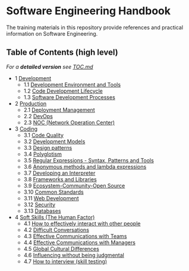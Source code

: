 Software Engineering Handbook
=============================

The training materials in this repository provide references and practical information on Software Engineering.

## Table of Contents (high level)

*For a **detailed version** see [TOC.md](TOC.md)*

- 1 [Development](./Training/Development)
    - 1.1 [Development Environment and Tools](./Training/Development/Development%20Environment%20and%20Tools)
    - 1.2 [Code Development Lifecycle](./Training/Development/Code%20Development%20Lifecycle)
    - 1.3 [Software Development Processes](./Training/Development/Software%20Development%20Processes)
- 2 [Production](./Training/Production)
    - 2.1 [Deployment Management](./Training/Production/Deployment%20Management)
    - 2.2 [DevOps](./Training/Production/DevOps)
    - 2.3 [NOC (Network Operation Center)](./Training/Production/NOC%20%28Network%20Operation%20Center%29)
- 3 [Coding](./Training/Coding)
    - 3.1 [Code Quality](./Training/Coding/Code%20Quality)
    - 3.2 [Development Models](./Training/Coding/Development%20Models)
    - 3.3 [Design patterns](./Training/Coding/Design%20patterns)
    - 3.4 [Polyglotism](./Training/Coding/Polyglotism)
    - 3.5 [Regular Expressions - Syntax, Patterns and Tools](./Training/Coding/Regular%20Expressions%20-%20Syntax%2C%20Patterns%20and%20Tools)
    - 3.6 [Anonymous methods and lambda expressions](./Training/Coding/Anonymous%20methods%20and%20lambda%20expressions)
    - 3.7 [Developing an Interpreter](./Training/Coding/Developing%20an%20Interpreter)
    - 3.8 [Frameworks and Libraries](./Training/Coding/Frameworks%20and%20Libraries)
    - 3.9 [Ecosystem-Community-Open Source](./Training/Coding/Ecosystem-Community-Open%20Source)
    - 3.10 [Common Standards](./Training/Coding/Common%20Standards)
    - 3.11 [Web Development](./Training/Coding/Web%20Development)
    - 3.12 [Security](./Training/Coding/Security)
    - 3.13 [Databases](./Training/Coding/Databases)
- 4 [Soft Skills (The Human Factor)](./Training/Soft%20Skills%20%28The%20Human%20Factor%29)
    - 4.1 [How to effectively interact with other people](./Training/Soft%20Skills%20%28The%20Human%20Factor%29/How%20to%20effectively%20interact%20with%20other%20people)
    - 4.2 [Difficult Conversations](./Training/Soft%20Skills%20%28The%20Human%20Factor%29/Difficult%20Conversations)
    - 4.3 [Effective Communications with Teams](./Training/Soft%20Skills%20%28The%20Human%20Factor%29/Effective%20Communications%20with%20Teams)
    - 4.4 [Effective Communications with Managers](./Training/Soft%20Skills%20%28The%20Human%20Factor%29/Effective%20Communications%20with%20Managers)
    - 4.5 [Global Cultural Differences](./Training/Soft%20Skills%20%28The%20Human%20Factor%29/Global%20Cultural%20Differences)
    - 4.6 [Influencing without being judgmental](./Training/Soft%20Skills%20%28The%20Human%20Factor%29/Influencing%20without%20being%20judgmental)
    - 4.7 [How to interview (skill testing)](./Training/Soft%20Skills%20%28The%20Human%20Factor%29/How%20to%20interview%20%28skill%20testing%29)
